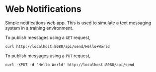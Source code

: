 # Web Notifications

Simple notifications web app. This is used to simulate a text messaging system in a training environment.

To publish messages using a `GET` request,

```
curl http://localhost:8080/api/send/Hello+World
```

To publish messages using a `PUT` request,

```
curl -XPUT -d 'Hello World' http://localhost:8080/api/send
```
